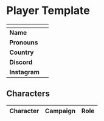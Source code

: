 # Player Template

| []() | |
| --- | --- |
| **Name** | |
| **Pronouns** | |
| **Country** | |
| **Discord** | |
| **Instagram** | |

## Characters

| Character | Campaign | Role |
| --- | --- | --- |
